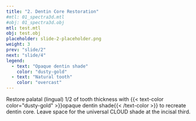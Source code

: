 ```yaml
---
title: "2. Dentin Core Restoration"
#mtl: 01_spectra3d.mtl
#obj: 01_spectra3d.obj
mtl: test.mtl
obj: test.obj
placeholder: slide-2-placeholder.png
weight: 3
prev: "slide/2"
next: "slide/4"
legend:
  - text: "Opaque dentin shade"
    color: "dusty-gold"
  - text: "Natural tooth"
    color: "overcast"
---
```


Restore palatal (lingual) 1/2 of tooth thickness with {{< text-color color="dusty-gold" >}}opaque dentin shade{{< /text-color >}} to recreate dentin core. Leave space for the <span class="salmon">universal CLOUD shade</span> at the incisal third.
<!--more-->
